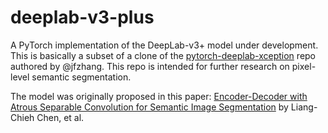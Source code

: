 # deeplab-v3-plus

A PyTorch implementation of the DeepLab-v3+ model under development.
This is basically a subset of a clone of the
[pytorch-deeplab-xception](https://github.com/jfzhang95/pytorch-deeplab-xception)
repo authored by @jfzhang. This repo is intended for
further research on pixel-level semantic segmentation.

The model was originally proposed in this paper:
[Encoder-Decoder with Atrous Separable Convolution for
Semantic Image Segmentation](https://arxiv.org/abs/1802.02611)
by Liang-Chieh Chen, et al. 